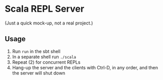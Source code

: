 # Scala REPL Server

(Just a quick mock-up, not a real project.)

## Usage

1. Run `run` in the sbt shell
2. In a separate shell run `./scala`
3. Repeat (2) for concurrent REPLs
4. Hang-up the server and the clients with Ctrl-D, in any order, and then the server will shut down
